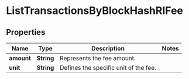 

# ListTransactionsByBlockHashRIFee


## Properties

Name | Type | Description | Notes
------------ | ------------- | ------------- | -------------
**amount** | **String** | Represents the fee amount. | 
**unit** | **String** | Defines the specific unit of the fee. | 



